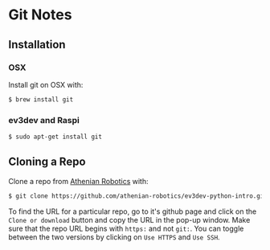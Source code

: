 # Git Notes

## Installation

### OSX 

Install git on OSX with:
```bash
$ brew install git
```

### ev3dev and Raspi
````bash
$ sudo apt-get install git
````

## Cloning a Repo

Clone a repo from [Athenian Robotics](https://github.com/athenian-robotics) with:
```bash
$ git clone https://github.com/athenian-robotics/ev3dev-python-intro.git
```

To find the URL for a particular repo, go to it's github page and 
click on the `Clone or download` button and copy the URL in the pop-up
window. Make sure that the repo URL begins with `https:` and not `git:`. 
You can toggle between the two versions by clicking on `Use HTTPS` and `Use SSH`.


